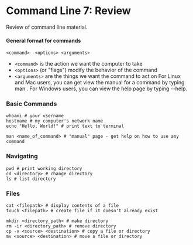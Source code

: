 # Command Line 7: Review

Review of command line material.

#### General format for commands
`<command> -<options> <arguments>`

* `<command>` is the action we want the computer to take
* `<options>` (or "flags") modify the behavior of the command
* `<arguments>` are the things we want the command to act on
For Linux and Mac users, you can get view the manual for a command by typing man <command>. For Windows users, you can view the help page by typing <command> --help.

### Basic Commands
```
whoami # your username
hostname # my computer's network name
echo "Hello, World!" # print text to terminal

man <name_of_command> # "manual" page - get help on how to use any command
```
### Navigating

```
pwd # print working directory
cd <directory> # change directory
ls # list directory
```

### Files
```
cat <filepath> # display contents of a file
touch <filepath> # create file if it doesn't already exist

mkdir <directory_path> # make directory
rm -ir <directory_path> # remove directory
cp -v <source> <destination> # copy a file or directory
mv <source> <destination> # move a file or directory
```

